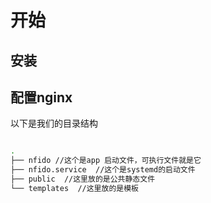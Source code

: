 # 开始


## 安装


## 配置nginx

以下是我们的目录结构

```bash

.
├── nfido //这个是app 启动文件，可执行文件就是它
├── nfido.service  //这个是systemd的启动文件
├── public  //这里放的是公共静态文件
└── templates  //这里放的是模板

```